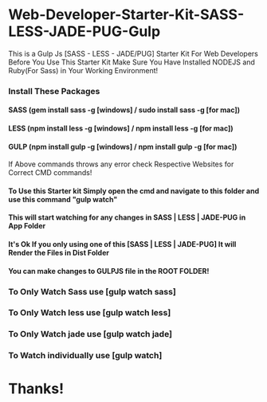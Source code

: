 # Web-Developer-Starter-Kit-SASS-LESS-JADE-PUG-Gulp
This is a Gulp Js [SASS - LESS - JADE/PUG] Starter Kit For Web Developers
Before You Use This Starter Kit Make Sure You Have Installed NODEJS and Ruby(For Sass) in Your Working Environment!
### Install These Packages
#### SASS (gem install sass -g [windows] / sudo install sass -g [for mac])
#### LESS (npm install less -g [windows] / npm install less -g [for mac])
#### GULP (npm install gulp -g [windows] / npm install gulp -g [for mac])

If Above commands throws any error check Respective Websites for Correct CMD commands!

#### To Use this Starter kit Simply open the cmd and navigate to this folder and use this command "gulp watch"
#### This will start watching for any changes in SASS | LESS | JADE-PUG in App Folder
#### It's Ok If you only using one of this [SASS | LESS | JADE-PUG] It will Render the Files in Dist Folder
#### You can make changes to GULPJS file in the ROOT FOLDER!

### To Only Watch Sass use  [gulp watch sass]
### To Only Watch less use  [gulp watch less]
### To Only Watch jade use  [gulp watch jade]

### To Watch individually use  [gulp watch]

# Thanks!
